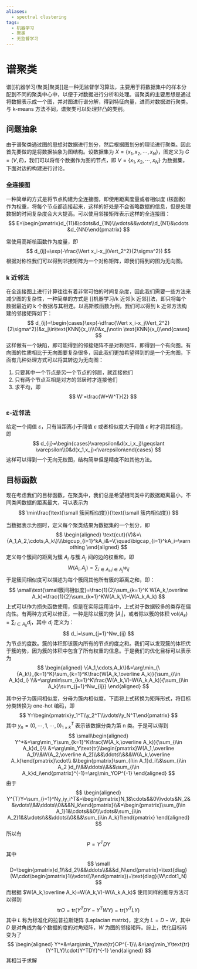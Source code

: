 ```yaml
---
aliases:
  - spectral clustering
tags:
  - 机器学习
  - 聚类
  - 无监督学习
---
```


# 谱聚类

谱[[机器学习/聚类|聚类]]是一种无监督学习算法，主要用于将数据集中的样本分配到不同的聚类中心中，以便于对数据进行分析和处理。谱聚类的主要思想是通过将数据表示成一个图，并对图进行谱分解，得到特征向量，进而对数据进行聚类。与 k-means 方法不同，谱聚类可以处理非凸的类别。

## 问题抽象

由于谱聚类通过图的思想对数据进行划分，然后根据图划分的理论进行聚类。因此首先要做的是将数据抽象为图结构。设数据集为 $X=\{x_1,x_2,\cdots,x_N\}$，图定义为 $G=(V,E)$，我们可以将每个数据作为图的节点，即 $V=\{x_1,x_2,\cdots,x_N\}$ 为数据集，下面对边的构建进行讨论。

### 全连接图

一种简单的方式是将节点构建为全连接图，即使用距离度量或者相似度 (核函数) 作为权重，将每个节点都连接起来，这样的好处是不会省略数据的信息，但是处理数据的时间复杂度会大大提高。可以使用邻接矩阵表示这样的全连接图：
$$
E=\begin{pmatrix}d_{11}&\cdots&d_{1N}\\\vdots&&\vdots\\d_{N1}&\cdots &d_{NN}\end{pmatrix}
$$

常使用高斯核函数作为度量，即
$$
d_{ij}=\exp(-\frac{\Vert x_i-x_j\Vert_2^2}{2\sigma^2})
$$
根据对称性我们可以得到邻接矩阵为一个对称矩阵，即我们得到的图为无向图。

### k 近邻法

在全连接图上进行计算往往有着非常可怕的时间复杂度，因此我们需要一些方法来减少图的复杂性，一种简单的方式是 [[机器学习/k 近邻|k 近邻]]法，即只将每个数据最近的 k 个数据与其相连。以高斯核函数为例，我们可以得到 k 近邻方法构建的邻接矩阵如下：
$$
d_{ij}=\begin{cases}\exp(-\dfrac{\Vert x_i-x_j\Vert_2^2}{2\sigma^2})&x_j\in\text{KNN}(x_i)\\0&x_j\notin \text{KNN}(x_i)\end{cases}
$$
这样做有一个缺陷，即可能得到的邻接矩阵不是对称矩阵，即得到一个有向图。有向图的性质相比于无向图要复杂很多，因此我们更加希望得到的是一个无向图，下面有几种处理方式可以将其转边为无向图：
1. 只要其中一个节点是另一个节点的邻居，就连接他们
2. 只有两个节点互相是对方的邻居时才连接他们
3. 求平均，即
   $$
W'=\frac{W+W^T}{2}
$$

### ε-近邻法

给定一个阈值 $\varepsilon$，只有当距离小于阈值 $\varepsilon$ 或者相似度大于阈值 $\varepsilon$ 时才将其相连，即
$$
d_{ij}=\begin{cases}\varepsilon&d(x_i,x_j)\geqslant \varepsilon\\0&d(x_1,x_j)<\varepsilon\end{cases}
$$
这样可以得到一个无向无权图，结构简单但是精度不如其他方法。

## 目标函数

现在考虑我们的目标函数，在聚类中，我们总是希望相同类中的数据距离最小，不同类间数据的距离最大，可以表示为
$$
\min\frac{\text{\small 簇间相似度}}{\text{\small 簇内相似度}}
$$

当数据表示为图时，定义每个聚类结果为数据集的一个划分，即
$$
\begin{aligned}
\text{cut}(V)&=\{A_1,A_2,\cdots,A_k\}\\\bigcup_{i=1}^kA_i&=V,\quad\bigcap_{i=1}^kA_i=\varnothing
\end{aligned}
$$
定义每个簇间的距离为簇 $A_i$ 与簇 $A_j$ 间的边的权重和，即
$$
W(A_i,A_j)=\sum_{i\in A_i,j\in A_j}w_{ij}
$$
于是簇间相似度可以描述为每个簇同其他所有簇的距离之和，即：
$$
\small\text{\small簇间相似度}=\frac{1}{2}\sum_{k=1}^K W(A_k,\overline A_k)=\frac{1}{2}\sum_{k=1}^KW(A_k,V)-W(A_k,A_k)
$$
上式可以作为损失函数使用，但是在实际运用当中，上式对于数据较多的类存在偏向性。有两种方式可以修正，一种是除以簇的势 $|A_i|$，或者除以簇的体积 $\text{vol}(A_k)=\sum_{i\in A_k}d_i$，其中 $d_i$ 定义为：
$$
d_i=\sum_{j=1}^Nw_{ij}
$$
为节点的度数。簇的体积即该簇内所有的节点的度之和。我们可以发现簇的体积优于簇的势，因为簇的体积中包含了所有权重的信息。于是我们的优化目标可以表示为
$$
\begin{aligned}
\{A_1,\cdots,A_k\}&=\arg\min_{\{A_k\}_{k=1}^K}\sum_{k=1}^K\frac{W(A_k,\overline A_k)}{\sum_{i\in A_k}d_i}
\\&=\arg\min\sum_{k=1}^K\frac{W(A_k,V)-W(A_k,A_k)}{\sum_{i\in A_k}\sum_{j=1}^Nw_{ij}}
\end{aligned}
$$

其中分子为簇间相似度，分母为簇内相似度。下面将上式转换为矩阵形式，将目标分类转换为 one-hot 编码，即
$$
Y=\begin{pmatrix}y_1^T\\y_2^T\\\vdots\\y_N^T\end{pmatrix}
$$
其中 $y_n=(0,\cdots,1,\cdots,0)^T_{1\times k}$ 表示该数据分类为第 n 类。于是可以得到
$$
\small\begin{aligned}
Y^*&=\arg\min_Y\sum_{k=1}^K\frac{W(A_k,\overline A_k)}{\sum_{i\in A_k}d_i}\\
&=\arg\min_Y\text{tr}\begin{pmatrix}W(A_1,\overline A_1)\\&W(A_2,\overline A_2)\\&&\ddots\\&&&W(A_k,\overline A_k)\end{pmatrix}\cdot\\
&\begin{pmatrix}\sum_{i\in A_1}d_i\\&\sum_{i\in A_2 }d_i\\&&\ddots\\&&&\sum_{i\in A_k}d_i\end{pmatrix}^{-1}=\arg\min_YOP^{-1}
\end{aligned}
$$
由于
$$
\begin{aligned}
Y^{T}Y=\sum_{i=1}^Ny_iy_i^T&=\begin{pmatrix}N_1&\cdots&&0\\\vdots&N_2&&\vdots\\&&\ddots\\0&&&N_k\end{pmatrix}\\&=\begin{pmatrix}\sum_{i\in A_1}1&\cdots&&0\\\vdots&\sum_{i\in A_2}1&&\vdots\\&&\ddots\\0&&&\sum_{i\in A_k}1\end{pmatrix}
\end{aligned}
$$
所以有
$$
P=Y^{T}DY
$$
其中
$$
\small D=\begin{pmatrix}d_1\\&d_2\\&&\ddots\\&&&d_N\end{pmatrix}=\text{diag}(W\cdot\begin{pmatrix}1\\\vdots\\1\end{pmatrix})=\text{diag}(W\cdot1_N)
$$
而根据 $W(A_k,\overline A_k)=W(A_k,V)-W(A_k,A_k)$ 使用同样的推导方法可以得到
$$
\text{tr} O=\text{tr}(Y^TDY-Y^TWY)=\text{tr}(Y^TLY)
$$
其中 $L$ 称为标准化的拉普拉斯矩阵 (Laplacian matrix)，定义为 $L=D-W$，其中 $D$ 是对角线为每个数据的度的对角矩阵，$W$ 为图的邻接矩阵。综上，优化目标转变为了
$$
\begin{aligned}
Y^*&=\arg\min_Y\text{tr}OP^{-1}\\
&=\arg\min_Y\text{tr}(Y^TLY)\cdot(Y^TDY)^{-1}
\end{aligned}
$$
其相当于求解
